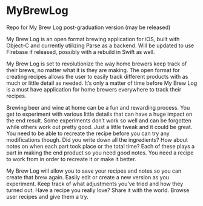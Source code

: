 # MyBrewLog
Repo for My Brew Log post-graduation version (may be released)

My Brew Log is an open format brewing application for iOS, built with Object-C and currently utilizing Parse as a backend. Will be updated to use Firebase if released, possibly with a rebuild in Swift as well. 

My Brew Log is set to revolutionize the way home brewers keep track of their brews, no matter what it is they are making. The open format for creating recipes allows the user to easily track different products with as much or little detail as needed. It’s only a matter of time before My Brew Log is a must have application for home brewers everywhere to track their recipes.

Brewing beer and wine at home can be a fun and rewarding process. You get to experiment with various little details that can have a huge impact on the end result. Some experiments don’t work so well and can be forgotten while others work out pretty good. Just a little tweak and it could be great. You need to be able to recreate the recipe before you can try any modifications though. Did you write down all the ingredients? How about notes on when each part took place or the total time? Each of these plays a part in making the end product so you need good notes. You need a recipe to work from in order to recreate it or make it better.

My Brew Log will allow you to save your recipes and notes so you can create that brew again. Easily edit or create a new version as you experiment. Keep track of what adjustments you’ve tried and how they turned out. Have a recipe you really love? Share it with the world. Browse user recipes and give them a try.
